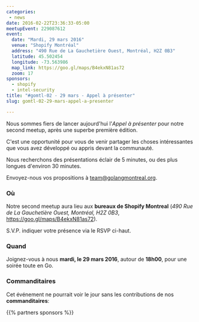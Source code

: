 ```yaml
---
categories:
 - news
date: 2016-02-22T23:36:33-05:00
meetupEvent: 229087612
event:
  date: "Mardi, 29 mars 2016"
  venue: "Shopify Montréal"
  address: "490 Rue de La Gauchetière Ouest, Montréal, H2Z 0B3"
  latitude: 45.502454
  longitude: -73.563986
  map_link: https://goo.gl/maps/B4ekxN81as72
  zoom: 17
sponsors:
  - shopify
  - intel-security
title: "#gomtl-02 - 29 mars - Appel à présenter"
slug: gomtl-02-29-mars-appel-a-presenter

---
```


Nous sommes fiers de lancer aujourd'hui l'_Appel à présenter_ pour notre second
meetup, après une superbe première édition.

C'est une opportunité pour vous de venir partager les choses intéressantes que
vous avez développé ou appris devant la communauté.

Nous recherchons des présentations éclair de 5 minutes, ou des plus longues
d'environ 30 minutes.

Envoyez-nous vos propositions à <a
href="mailto:team@golangmontreal.org">team@golangmontreal.org</a>.

<!--more-->

### Où

Notre second meetup aura lieu aux **bureaux de Shopify Montreal** (_490 Rue de La Gauchetière Ouest, Montréal, H2Z 0B3_, https://goo.gl/maps/B4ekxN81as72).

S.V.P. indiquer votre présence via le RSVP ci-haut.


### Quand

Joignez-vous à nous **mardi, le 29 mars 2016**, autour de **18h00**, pour une
soirée toute en Go.


### Commanditaires

Cet événement ne pourrait voir le jour sans les contributions de nos **commanditaires**:

{{% partners sponsors %}}

<!--Nous voulons aussi remercier chaleureusement nos **partenaires** pour ce meetup:-->
